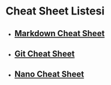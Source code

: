 # Cheat Sheet Listesi

* ## [Markdown Cheat Sheet][markdown-link]
* ## [Git Cheat Sheet][git-link]
* ## [Nano Cheat Sheet][nano-link]
[markdown-link]: /Markdown%20Cheat%20Sheet.md
[git-link]: /Git%20Cheat%20Sheet.md
[nano-link]: /Nano%20Cheat%20Sheet.md
